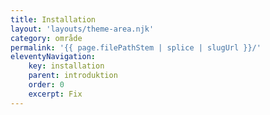 ```yaml
---
title: Installation
layout: 'layouts/theme-area.njk'
category: område
permalink: '{{ page.filePathStem | splice | slugUrl }}/'
eleventyNavigation:
    key: installation
    parent: introduktion
    order: 0
    excerpt: Fix
---
```


